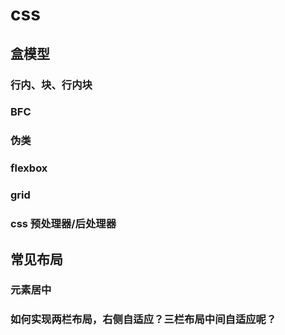 # css

## 盒模型

### 行内、块、行内块

### BFC

### 伪类

### flexbox

### grid

### css 预处理器/后处理器

## 常见布局

### 元素居中

### 如何实现两栏布局，右侧自适应？三栏布局中间自适应呢？
